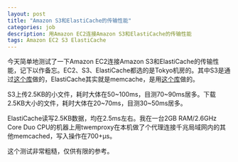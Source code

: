```yaml
---
layout: post
title: "Amazon S3和ElastiCache的传输性能"
categories: job
description: 用Amazon EC2连接Amazon S3和ElastiCache的传输性能
tags: Amazon EC2 S3 ElastiCache
---
```

今天简单地测试了一下Amazon EC2连接Amazon S3和ElastiCache的传输性能，记下以作备忘。EC2、S3、ElastiCache都选的是Tokyo机房的。其中S3是通过[这个库](https://github.com/mitchellh/goamz)做的，ElastiCache其实就是memcache，是用[这个库](https://github.com/bradfitz/gomemcache)做的。

S3上传2.5KB的小文件，耗时大体在50~100ms，目测70~90ms居多。下载2.5KB大小的文件，耗时大体在20~70ms，目测30~50ms居多。

ElastiCache读写2.5KB数据，均在2.5ms左右。我在一台2GB RAM/2.6GHz Core Duo CPU的机器上用twemproxy在本机做了个代理连接千兆局域网内的其他memcached，写入操作在700+µs。

这个测试非常粗糙，仅供有限的参考。
